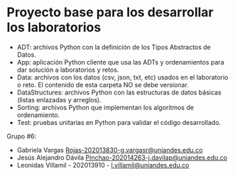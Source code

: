 # Proyecto base para los desarrollar los laboratorios

*	ADT: archivos Python con la definición de los Tipos Abstractos de Datos.
*	App: aplicación Python cliente que usa las ADTs y ordenamientos para dar solución a laboratorios y retos.
*	Data: archivos con los datos (csv, json, txt, etc) usados en el laboratorio o reto. El contenido de esta carpeta NO se debe versionar.
*	DataStructures: archivos Python con las estructuras de datos básicas (listas enlazadas y arreglos).
*	Sorting: archivos Python que implementan los algoritmos de ordenamiento.
*	Test: pruebas unitarias en Python para validar el código desarrollado.


Grupo #6:
*   Gabriela Vargas Rojas-202013830-g.vargasr@uniandes.edu.co
*   Jesús Alejandro Dávila Pinchao-202014263-j.davilap@uniandes.edu.co
*   Leonidas Villamil - 202013910 - l.villamil@uniandes.edu.co
